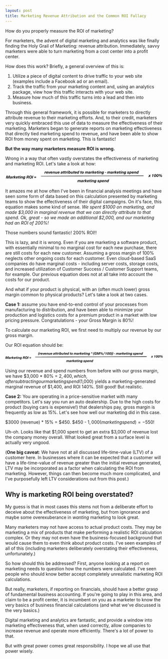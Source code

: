 ```yaml
---
layout: post
title: Marketing Revenue Attribution and the Common ROI Fallacy
---
```


How do you properly measure the ROI of marketing?

For marketers, the advent of digital marketing and analytics was like finally finding the Holy Grail of Marketing: revenue attribution. Immediately, savvy marketers were able to turn marketing from a cost center into a profit center.

How does this work? Briefly, a general overview of this is:
1. Utilize a piece of digital content to drive traffic to your web site (examples include a Facebook ad or an email).
2. Track the traffic from your marketing content and, using an analytics package, view how this traffic interacts with your web site.
3. Measure how much of this traffic turns into a lead and then into business.

Through this general framework, it is possible for marketers to directly attribute revenue to their marketing efforts. And, to their credit, marketers very quickly embraced this use of data to measure the effectiveness of their marketing. Marketers began to generate reports on marketing effectiveness that directly tied marketing spend to revenue, and have been able to show ROI from money spent on marketing. This is fantastic!

**But the way many marketers measure ROI is wrong.**

Wrong in a way that often vastly overstates the effectiveness of marketing and marketing ROI. Let's take a look at how:


<p align="center">
  <img src="../images/bad-marketing-roi.png" width="500px"/></p>


It amazes me at how often I've been in financial analysis meetings and have seen some form of data based on this calculation presented by marketing teams to show the effectiveness of their digital campaigns. On it's face, this equation makes some kind of sense. *We spent $1000 on marketing, and made $3,000 in marginal revenue that we can directly attribute to that spend. Ok, great - so we made an additional $2,000, and our marketing had an ROI of 200%!*

Those numbers sound fantastic! 200% ROI!!

This is lazy, and it is wrong. Even if you are marketing a software product, with essentially minimal to no marginal cost for each new purchase, there are still costs for each new customer. Assuming a gross margin of 100% neglects other ongoing costs for each customer. Even cloud-based SaaS companies do have marginal costs - including server costs, storage costs, and increased utilization of Customer Success / Customer Support teams, for example. Our previous equation does not at all take into account the costs for our product.

And what if your product is physical, with an (often much lower) gross margin common to physical products? Let's take a look at two cases. 

**Case 1:** assume you have end-to-end control of your processes from manufacturing to distribution, and have been able to minimize your production and logistics costs for a premium product in a market with low pricing pressure. Congratulations - your Gross Margin is 80%!

To calculate our marketing ROI, we first need to multiply our revenue by our gross margin. 

Our ROI equation should be:

<p align="center">
  <img src="../images/realistic-marketing-roi.png" width="600px"/></p>

Using our revenue and spend numbers from before with our gross margin, we have $3,000 * 80% = $2,400, which, after subtracting our marketing spend ($1,000) yields a marketing-generated marginal revenue of $1,400, and ROI 140%. Still good! But realistic.

**Case 2:** You are operating in a price-sensitive market with many competitors. Let's say you run an auto dealership. Due to the high costs for product (buying cars is expensive!) that dealerships pay, gross margin is frequently as low as 15%. Let's see how well our marketing did in this case.

$3000 (revenue) * 15% = $450. $450 - $1,000 (marketing spend) = -$550!

Uh-oh. Looks like that $1,000 spent to get an extra $3,000 of revenue lost the company money overall. What looked great from a surface level is actually very ungood.

(**One big caveat**: We have not at all discussed life-time-value (LTV) of a customer here. In businesses where it can be expected that a customer will have a life-time-value of revenue greater than the initial revenue generated, LTV may be incorporated as a factor when calculating the ROI from marketing. However, things can then become much more complicated, and I've purposefully left LTV considerations out from this post.)

## Why is marketing ROI being overstated? ##

My guess is that in most cases this stems not from a deliberate effort to deceive about the effectiveness of marketing, but from ignorance and maybe some overexuberance in *wanting* marketing to look great.

Many marketers may not have access to actual product costs. They may be marketing a mix of products that make performing a realistic ROI calculation complex. Or they may not even have the business-focused background that would cause them to even think about product costs. I've seen examples of all of this (including marketers deliberately overstating their effectiveness, unfortunately.)

So how should this be addressed? First, anyone looking at a report on marketing needs to question how the numbers were calculated. I've seen people who should know better accept completely unrealistic marketing ROI calculations.

But really, marketers, if reporting on financials, should have a better grasp of fundamental business accounting. If you're going to play in this area, and claim to be a profit center, it is incumbent on you as a marketer to know the very basics of business financial calculations (and what we've discussed is the very basics.)

Digital marketing and analytics are fantastic, and provide a window into marketing effectiveness that, when used correctly, allow companies to increase revenue and operate more efficiently. There's a lot of power to that.

But with great power comes great responsibility. I hope we all use that power wisely.